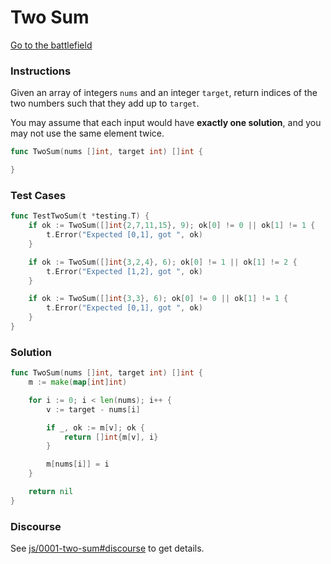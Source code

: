# Two Sum

[Go to the battlefield](https://leetcode.com/problems/two-sum/)

### Instructions

Given an array of integers `nums` and an integer `target`, return indices of the two numbers such that they add up to `target`.

You may assume that each input would have **exactly one solution**, and you may not use the same element twice.

```go
func TwoSum(nums []int, target int) []int {

}
```

### Test Cases

```go
func TestTwoSum(t *testing.T) {
	if ok := TwoSum([]int{2,7,11,15}, 9); ok[0] != 0 || ok[1] != 1 {
		t.Error("Expected [0,1], got ", ok)
	}

	if ok := TwoSum([]int{3,2,4}, 6); ok[0] != 1 || ok[1] != 2 {
		t.Error("Expected [1,2], got ", ok)
	}

	if ok := TwoSum([]int{3,3}, 6); ok[0] != 0 || ok[1] != 1 {
		t.Error("Expected [0,1], got ", ok)
	}
}
```

### Solution

```go
func TwoSum(nums []int, target int) []int {
	m := make(map[int]int)

	for i := 0; i < len(nums); i++ {
		v := target - nums[i]

		if _, ok := m[v]; ok {
			return []int{m[v], i}
		}

		m[nums[i]] = i
	}

	return nil
}
```

### Discourse

See [js/0001-two-sum#discourse](/js/0001-two-sum#discourse) to get details.
